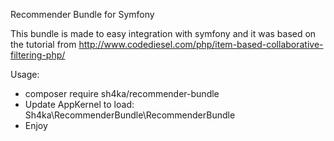 Recommender Bundle for Symfony

This bundle is made to easy integration with symfony and it was based on 
the tutorial from http://www.codediesel.com/php/item-based-collaborative-filtering-php/

Usage:

- composer require sh4ka/recommender-bundle
- Update AppKernel to load: Sh4ka\RecommenderBundle\RecommenderBundle
- Enjoy